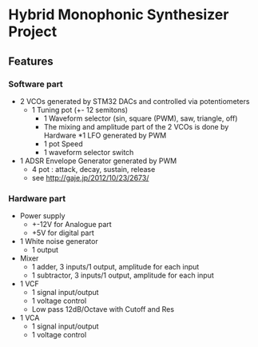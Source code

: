 # Hybrid Monophonic Synthesizer Project

## Features

### Software part

* 2 VCOs generated by STM32 DACs and controlled via potentiometers
  * 1 Tuning pot (+- 12 semitons)
	* 1 Waveform selector (sin, square (PWM), saw, triangle, off)
	* The mixing and amplitude part of the 2 VCOs is done by Hardware
*1 LFO generated by PWM
	* 1 pot Speed
	* 1 waveform selector switch
* 1 ADSR Envelope Generator generated by PWM
	* 4 pot : attack, decay, sustain, release
	* see http://gaje.jp/2012/10/23/2673/
  
### Hardware part

* Power supply
	* +-12V for Analogue part
	* +5V for digital part
* 1 White noise generator
	* 1 output
* Mixer
	* 1 adder, 3 inputs/1 output, amplitude for each input
	* 1 subtractor, 3 inputs/1 output, amplitude for each input
* 1 VCF
	* 1 signal input/output
	* 1 voltage control
	* Low pass 12dB/Octave with Cutoff and Res
* 1 VCA
	* 1 signal input/output
	* 1 voltage control
